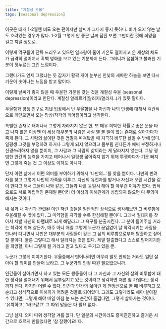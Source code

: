 ```yaml
---
title: "계절성 우울"
tags: [seasonal depression]
---
```


이곳은 대개 1-2월엔 비도 오는 편이지만 날씨가 그다지 좋지 못하다. 비가 오지 않는 날도 흐려있는 경우가 많다. 1-2월 그렇게 안 좋은 날씨 잠깐 보면 그만이란 것에 희망을 걸고 지낼 정도로. 

이렇게 먹구름이 잔뜩 드리우고 있으면 일조량이 줄어 기온도 떨어지고 온 세상의 채도가 급격히 떨어져서 흑백 영화를 보고 있는 기분까지 든다. 그러니까 음침하고 불쾌한 기분이 짓누르는 그런 느낌이다. 

그랬다가도 언제 그랬냐는 듯 갑자기 활짝 개어 눈부신 한낯의 새파란 하늘을 보면 다시 기운이 솟아나는 느낌을 받고 말이다.

이렇게 날씨가 좋지 않을 때 우울한 기분을 갖는 것을 계절성 우울 (seasonal depression)이라고 한단다. 계절성 알레르기(알러지/앨러지..)가 있듯 말이다. 

우울함과 평생 친구로 지낸 입장에서 난 우울함을 나 자신과 나의 인생에 대해서 객관적으로 깨닫으면서 오는 망상/착각의 깨어짐이라고 생각한다.

특별한 존재로 태어나서 그렇게 자라지지 않은 한, 또 매우 희박한 확률로 좋은 운을 타고 나지 않은 이상엔 이 세상 대부분의 사람은 사실 별 볼 일이 없는 존재로 살아가다가 죽게 된다. 그 사람의 삶이란 것은 엄밀히 따져봤을 때 지극히 비루한 삶일 수 밖에 없다. 일평생 그것을 부정하려 하거나 그렇게 되지 않으려고 몸부림 친다든가 애써 부정하거나 신경쓰려하지 않을 뿐이지, 그 사람과 그 사람의 삶이라는 게 달라지지 않는다. 그냥 평범한 인간의 능력을 가지고 태어나서 일평생 굶어죽지 않기 위해 투쟁하다가 기운 빠지면 그렇게 죽는 것 그 이상도 이하도 아니다. 

단지 이런 삶에서 어떤 의미를 부여하기 위해서 '나만의...'를 찾을 뿐이다. 나만의 반려자를 찾고 그렇게 나만의 가족을 이루고. 자신의 유전자를 받거나 자신과 오랜 시간을 같이 한다고 해서 그들이 나와 같은, 그들과 나를 동일시 해야 할 아무런 이유가 없다. 법적으로도 서로 독립적인 존재일 뿐더러 더 이상의 이해관계가 성립되지 않으면 다 무의미해지는 것이다. 

내 삶과 내 자신과 관련된 이런 저런 것들을 일반적인 상식으로 생각해보면 그 비루함에 우울해질 수 밖에 없다. 그 미약함을 자각할 수록 한심해질 뿐이다. 그래서 절대자를 찾아서 제발 자신의 바램대로 되게 해달라고 그 욕구를 분출시킨다. 그 분이 들어주실 거라는 착각에 취해 살든가, 매주 아니 매일 그렇게 누군가 끊임없이 날 착각시키는 사람을 만나러 다니면서 나만은 대부분의 사람들이 갖는 그 삶의 비루함으로부터 탈출하고 싶어할 뿐이다. 물론 그렇다고 해서 달라지는 것은 없다. 제발 탈출했다고 스스로 믿어지기만을 희망할, 아니 그렇게 될 거라고 믿고 있다고 우기고 있을 뿐.

누군가 그렇게 이야기한다. 우울증에서 벗어나려면 아무리 말도 안되는 거라도 일단 살아야 할 의미를 만들어 보라고. 그 누군가의 인정 따윈 필요없으니까. 

인간들이 살아가면서 하고 있는 모든 행동들이 다 그 자신과 그 자신의 삶의 비루함에 대한 생각을 떨쳐내기 위해서 몸부림치고 있는 것이라고 생각하면 때론 참 가엽다는 생각까지 든다. 하지만 어쩔 수 없다. 인간과 인간의 삶이란 게 맨정신으로 볼 때 비루하고 모순되고 상식적으로 이해하기 어려운 것들로 되어있다. 그래도 그렇게라도 해야 살아갈 수 있다면, 그렇게 해야 매일 아침 눈 뜨는 순간이 즐겁다면, 그렇게 살아가는 것이다. '유치하고', '바보같고' 그 따위 말들은 다 필요 없다. 

그냥 살자. 의미 따위 생각할 겨를 없다. 단 일분의 시간이라도 흥미진진하고 즐거운 시간으로 흐르게 만들었다면 '참 잘했어요!'다. 

